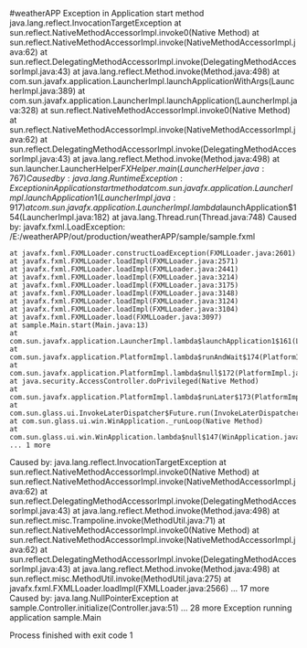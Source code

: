 #weatherAPP
Exception in Application start method
java.lang.reflect.InvocationTargetException
	at sun.reflect.NativeMethodAccessorImpl.invoke0(Native Method)
	at sun.reflect.NativeMethodAccessorImpl.invoke(NativeMethodAccessorImpl.java:62)
	at sun.reflect.DelegatingMethodAccessorImpl.invoke(DelegatingMethodAccessorImpl.java:43)
	at java.lang.reflect.Method.invoke(Method.java:498)
	at com.sun.javafx.application.LauncherImpl.launchApplicationWithArgs(LauncherImpl.java:389)
	at com.sun.javafx.application.LauncherImpl.launchApplication(LauncherImpl.java:328)
	at sun.reflect.NativeMethodAccessorImpl.invoke0(Native Method)
	at sun.reflect.NativeMethodAccessorImpl.invoke(NativeMethodAccessorImpl.java:62)
	at sun.reflect.DelegatingMethodAccessorImpl.invoke(DelegatingMethodAccessorImpl.java:43)
	at java.lang.reflect.Method.invoke(Method.java:498)
	at sun.launcher.LauncherHelper$FXHelper.main(LauncherHelper.java:767)
Caused by: java.lang.RuntimeException: Exception in Application start method
	at com.sun.javafx.application.LauncherImpl.launchApplication1(LauncherImpl.java:917)
	at com.sun.javafx.application.LauncherImpl.lambda$launchApplication$154(LauncherImpl.java:182)
	at java.lang.Thread.run(Thread.java:748)
Caused by: javafx.fxml.LoadException: 
/E:/weatherAPP/out/production/weatherAPP/sample/sample.fxml

	at javafx.fxml.FXMLLoader.constructLoadException(FXMLLoader.java:2601)
	at javafx.fxml.FXMLLoader.loadImpl(FXMLLoader.java:2571)
	at javafx.fxml.FXMLLoader.loadImpl(FXMLLoader.java:2441)
	at javafx.fxml.FXMLLoader.loadImpl(FXMLLoader.java:3214)
	at javafx.fxml.FXMLLoader.loadImpl(FXMLLoader.java:3175)
	at javafx.fxml.FXMLLoader.loadImpl(FXMLLoader.java:3148)
	at javafx.fxml.FXMLLoader.loadImpl(FXMLLoader.java:3124)
	at javafx.fxml.FXMLLoader.loadImpl(FXMLLoader.java:3104)
	at javafx.fxml.FXMLLoader.load(FXMLLoader.java:3097)
	at sample.Main.start(Main.java:13)
	at com.sun.javafx.application.LauncherImpl.lambda$launchApplication1$161(LauncherImpl.java:863)
	at com.sun.javafx.application.PlatformImpl.lambda$runAndWait$174(PlatformImpl.java:326)
	at com.sun.javafx.application.PlatformImpl.lambda$null$172(PlatformImpl.java:295)
	at java.security.AccessController.doPrivileged(Native Method)
	at com.sun.javafx.application.PlatformImpl.lambda$runLater$173(PlatformImpl.java:294)
	at com.sun.glass.ui.InvokeLaterDispatcher$Future.run(InvokeLaterDispatcher.java:95)
	at com.sun.glass.ui.win.WinApplication._runLoop(Native Method)
	at com.sun.glass.ui.win.WinApplication.lambda$null$147(WinApplication.java:177)
	... 1 more
Caused by: java.lang.reflect.InvocationTargetException
	at sun.reflect.NativeMethodAccessorImpl.invoke0(Native Method)
	at sun.reflect.NativeMethodAccessorImpl.invoke(NativeMethodAccessorImpl.java:62)
	at sun.reflect.DelegatingMethodAccessorImpl.invoke(DelegatingMethodAccessorImpl.java:43)
	at java.lang.reflect.Method.invoke(Method.java:498)
	at sun.reflect.misc.Trampoline.invoke(MethodUtil.java:71)
	at sun.reflect.NativeMethodAccessorImpl.invoke0(Native Method)
	at sun.reflect.NativeMethodAccessorImpl.invoke(NativeMethodAccessorImpl.java:62)
	at sun.reflect.DelegatingMethodAccessorImpl.invoke(DelegatingMethodAccessorImpl.java:43)
	at java.lang.reflect.Method.invoke(Method.java:498)
	at sun.reflect.misc.MethodUtil.invoke(MethodUtil.java:275)
	at javafx.fxml.FXMLLoader.loadImpl(FXMLLoader.java:2566)
	... 17 more
Caused by: java.lang.NullPointerException
	at sample.Controller.initialize(Controller.java:51)
	... 28 more
Exception running application sample.Main

Process finished with exit code 1

